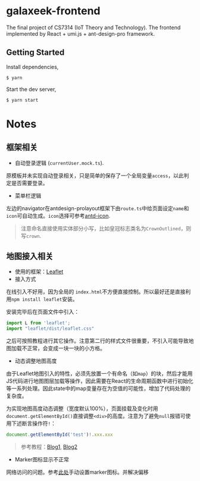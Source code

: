 # galaxeek-frontend
The final project of CS7314 (IoT Theory and Technology). The frontend implemented by React + umi.js + ant-design-pro framework.

## Getting Started

Install dependencies,

```bash
$ yarn
```

Start the dev server,

```bash
$ yarn start
```


# Notes

## 框架相关
- 自动登录逻辑 (`currentUser.mock.ts`).

原模板并未实现自动登录相关，只是简单的保存了一个全局变量`access`，以此判定是否需要登录。

- 菜单栏逻辑

左边的navigator在antdesign-prolayout框架下由`route.ts`中给页面设定`name`和`icon`可自动生成。`icon`选择可参考[antd-icon](https://ant.design/components/icon-cn/).
> 注意命名直接使用实体部分小写，比如皇冠标志类名为`CrownOutlined`，则写`crown`.

## 地图接入相关
- 使用的框架：[Leaflet](https://leafletjs.com/download.html)
- 接入方式

在线引入不好用，因为全局的 `index.html`不方便直接控制。所以最好还是直接利用`npm install leaflet`安装。

安装完毕后在页面文件中引入：
```Typescript
import L from 'leaflet';
import "leaflet/dist/leaflet.css"
```
之后可按照教程进行其它操作。注意第二行的样式文件很重要，不引入可能导致地图加载不正常，会变成一块一块的小方格。

- 动态调整地图高度

由于Leaflet地图引入的特性，必须先放置一个有命名（如`map`）的块，然后才能用JS代码进行地图图层加载等操作，因此需要在React的生命周期函数中进行初始化等一系列处理。因此state中的map变量存在为空值的可能性，增加了代码处理的复杂度。

为实现地图高度动态调整（宽度默认100%），页面挂载及变化时用`document.getElementById()`直接调整`<div>`的高度。注意为了避免`null`报错可使用下述断言操作符`!`：
```Typescript
document.getElementById('test')!.xxx.xxx
```
> 参考教程：[Blog1](https://blog.csdn.net/weixin_30645617/article/details/96842586), [Blog2](https://blog.csdn.net/m0_37697423/article/details/106100922)

- Marker图标显示不正常

网络访问的问题。参考[此处](https://blog.csdn.net/wu_xiao_qing/article/details/78594741)手动设置marker图标。并解决偏移